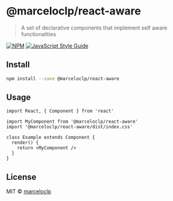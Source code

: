 # @marceloclp/react-aware

> A set of declarative components that implement self aware functionalities

[![NPM](https://img.shields.io/npm/v/@marceloclp/react-aware.svg)](https://www.npmjs.com/package/@marceloclp/react-aware) [![JavaScript Style Guide](https://img.shields.io/badge/code_style-standard-brightgreen.svg)](https://standardjs.com)

## Install

```bash
npm install --save @marceloclp/react-aware
```

## Usage

```tsx
import React, { Component } from 'react'

import MyComponent from '@marceloclp/react-aware'
import '@marceloclp/react-aware/dist/index.css'

class Example extends Component {
  render() {
    return <MyComponent />
  }
}
```

## License

MIT © [marceloclp](https://github.com/marceloclp)
